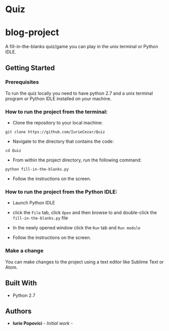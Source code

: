 # Quiz
# blog-project
A fill-in-the-blanks quiz/game you can play in the unix terminal or Python IDLE. 

## Getting Started
### Prerequisites
To run the quiz locally you need to have python 2.7 and a unix terminal program or
Python IDLE installed on your machine.

### How to run the project from the terminal:
* Clone the repository to your local machine:

`git clone https://github.com/IurieCezar/Quiz`

* Navigate to the directory that contains the code:

`cd Quiz`

* From within the project directory, run the following command:

`python fill-in-the-blanks.py`

* Follow the instructions on the screen.

### How to run the project from the Python IDLE:
* Launch Python IDLE

* click the `File` tab, click `Open` and then browse to and double-click the `fill-in-the-blanks.py` file

* In the newly opened window click the `Run` tab and `Run module`

* Follow the instructions on the screen.

### Make a change
You can make changes to the project using a text editor like Sublime Text or Atom.

## Built With

* Python 2.7

## Authors

* **Iurie Popovici**  - *Initial work* - 
